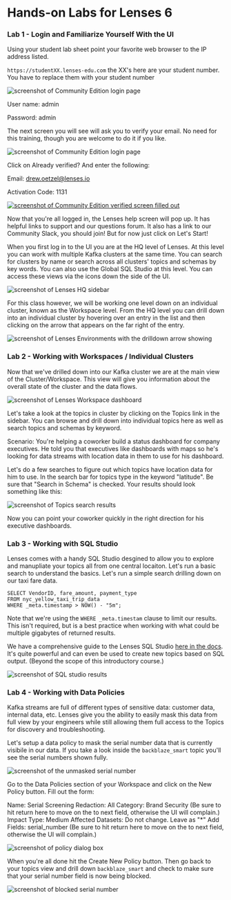 # Hands-on Labs for Lenses 6

### Lab 1 - Login and Familiarize Yourself With the UI

Using your student lab sheet point your favorite web browser to the IP address listed.

`https://studentXX.lenses-edu.com` the XX's here are your student number. You have to replace them with your student number

![screenshot of Community Edition login page](https://github.com/lensesio-workshops/Community_Lenses_Setup/blob/main/images/login_page.png)

User name: admin

Password:  admin

The next screen you will see will ask you to verify your email. No need for this training, though you are welcome to do it if you like.

![screenshot of Community Edition login page](https://github.com/lensesio-workshops/kafkaesque_workshop/blob/main/images/verified.jpg)

Click on Already verified? And enter the following:

Email: drew.oetzel@lenses.io

Activation Code: 1131

[![screenshot of Community Edition verified screen filled out](https://github.com/lensesio-workshops/Community_Lenses_Setup/blob/main/images/verified-filled-out.jpg)](https://github.com/lensesio-workshops/kafkaesque_workshop/blob/main/images/verfied-filled-out.jpg)

Now that you're all logged in, the Lenses help screen will pop up. It has helpful links to support and our questions forum. It also has a link to our Community Slack, you should join! But for now just click on Let's Start! 

When you first log in to the UI you are at the HQ level of Lenses. At this level you can work with multiple Kafka clusters at the same time. You can search for clusters by name or search across all clusters' topics and schemas by key words. You can also use the Global SQL Studio at this level. You can access these views via the icons down the side of the UI. 

![screenshot of Lenses HQ sidebar](/images/HQ-sidebar.png)

For this class however, we will be working one level down on an individual cluster, known as the Workspace level. From the HQ level you can drill down into an individual cluster by hovering over an entry in the list and then clicking on the arrow that appears on the far right of the entry. 

![screenshot of Lenses Environments with the drilldown arrow showing](/images/drill-down-to-work.png)

### Lab 2 - Working with Workspaces / Individual Clusters

Now that we've drilled down into our Kafka cluster we are at the main view of the Cluster/Workspace. This view will give you information about the overall state of the cluster and the data flows. 

![screenshot of Lenses Workspace dashboard](/images/dashboard1.png)

Let's take a look at the topics in cluster by clicking on the Topics link in the sidebar. You can browse and drill down into individual topics here as well as search topics and schemas by keyword. 

Scenario: You're helping a coworker build a status dashboard for company executives. He told you that executives like dashboards with maps so he's looking for data streams with location data in them to use for his dashboard. 

Let's do a few searches to figure out which topics have location data for him to use. In the search bar for topics type in the keyword "latitude". Be sure that "Search in Schema" is checked. Your results should look something like this:

![screenshot of Topics search results](/images/latitude-search.png)

Now you can point your coworker quickly in the right direction for his executive dashboards.

### Lab 3 - Working with SQL Studio

Lenses comes with a handy SQL Studio desgined to allow you to explore and manupliate your topics all from one central locaiton. Let's run a basic search to understand the basics. Let's run a simple search drilling down on our taxi fare data.

```
SELECT VendorID, fare_amount, payment_type
FROM nyc_yellow_taxi_trip_data
WHERE _meta.timestamp > NOW() - "5m";
```
Note that we're using the `WHERE _meta.timestam` clause to limit our results. This isn't required, but is a best practice when working with what could be multiple gigabytes of returned results. 

We have a comprehensive guide to the Lenses SQL Studio [here in the docs](https://docs.lenses.io/latest/user-guide/sql-studio). It's quite powerful and can even be used to create new topics based on SQL output. (Beyond the scope of this introductory course.)

![screenshot of SQL studio results](/images/sql-studio2.png)

### Lab 4 - Working with Data Policies

Kafka streams are full of different types of sensitive data: customer data, internal data, etc. Lenses give you the ability to easily mask this data from full view by your engineers while still allowing them full access to the Topics for discovery and troubleshooting. 

Let's setup a data policy to mask the serial number data that is currently visibile in our data. If you take a look inside the `backblaze_smart` topic you'll see the serial numbers shown fully. 

![screenshot of the unmasked serial number](/images/unmasked-serial.png)

Go to the Data Policies section of your Workspace and click on the New Policy button. Fill out the form:

Name: Serial Screening
Redaction: All
Category: Brand Security (Be sure to hit return here to move on the to next field, otherwise the UI will complain.)
Impact Type: Medium
Affected Datasets: Do not change. Leave as "*"
Add Fields: serial_number (Be sure to hit return here to move on the to next field, otherwise the UI will complain.)

![screenshot of policy dialog box](/images/policy-box.png)

When you're all done hit the Create New Policy button. Then go back to your topics view and drill down `backblaze_smart` and check to make sure that your serial number field is now being blocked. 

![screenshot of blocked serial number](/images/blocked-serial.png)

